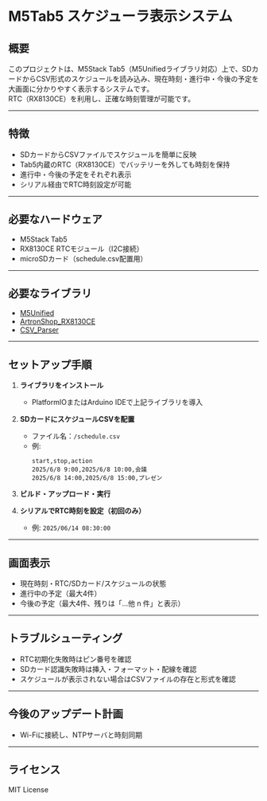 # M5Tab5 スケジューラ表示システム

## 概要

このプロジェクトは、M5Stack Tab5（M5Unifiedライブラリ対応）上で、SDカードからCSV形式のスケジュールを読み込み、現在時刻・進行中・今後の予定を大画面に分かりやすく表示するシステムです。  
RTC（RX8130CE）を利用し、正確な時刻管理が可能です。

---

## 特徴

- SDカードからCSVファイルでスケジュールを簡単に反映
- Tab5内蔵のRTC（RX8130CE）でバッテリーを外しても時刻を保持
- 進行中・今後の予定をそれぞれ表示
- シリアル経由でRTC時刻設定が可能

---

## 必要なハードウェア

- M5Stack Tab5
- RX8130CE RTCモジュール（I2C接続）
- microSDカード（schedule.csv配置用）

---

## 必要なライブラリ

- [M5Unified](https://github.com/m5stack/M5Unified)
- [ArtronShop_RX8130CE](https://github.com/ArtronShop/ArtronShop_RX8130CE)
- [CSV_Parser](https://github.com/michalmonday/CSV-Parser)

---

## セットアップ手順

1. **ライブラリをインストール**
    - PlatformIOまたはArduino IDEで上記ライブラリを導入

2. **SDカードにスケジュールCSVを配置**
    - ファイル名：`/schedule.csv`
    - 例:
      ```
      start,stop,action
      2025/6/8 9:00,2025/6/8 10:00,会議
      2025/6/8 14:00,2025/6/8 15:00,プレゼン
      ```

3. **ビルド・アップロード・実行**


4. **シリアルでRTC時刻を設定（初回のみ）**
    - 例: `2025/06/14 08:30:00`
---

## 画面表示

- 現在時刻・RTC/SDカード/スケジュールの状態
- 進行中の予定（最大4件）
- 今後の予定（最大4件、残りは「...他 n 件」と表示）

---

## トラブルシューティング

- RTC初期化失敗時はピン番号を確認
- SDカード認識失敗時は挿入・フォーマット・配線を確認
- スケジュールが表示されない場合はCSVファイルの存在と形式を確認

---

## 今後のアップデート計画

- Wi-Fiに接続し、NTPサーバと時刻同期

---

## ライセンス

MIT License
